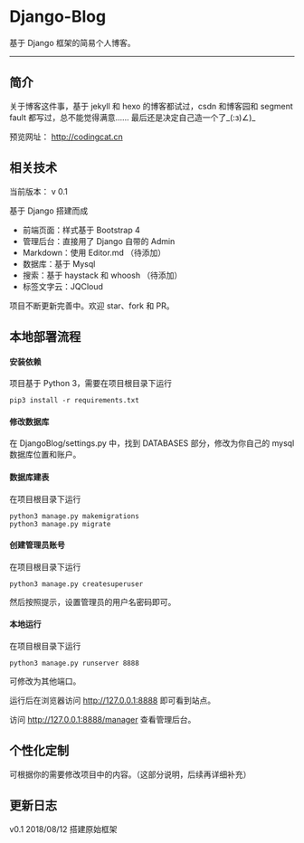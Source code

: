 # Django-Blog
基于 Django 框架的简易个人博客。


---

## 简介

关于博客这件事，基于 jekyll 和 hexo 的博客都试过，csdn 和博客园和 segment fault 都写过，总不能觉得满意…… 最后还是决定自己造一个了_(:з)∠)_

预览网址： http://codingcat.cn

## 相关技术

当前版本： v 0.1

基于 Django 搭建而成
- 前端页面：样式基于 Bootstrap 4
- 管理后台：直接用了 Django 自带的 Admin
- Markdown：使用 Editor.md （待添加）
- 数据库：基于 Mysql
- 搜索：基于 haystack 和 whoosh （待添加）
- 标签文字云：JQCloud

项目不断更新完善中。欢迎 star、fork 和 PR。

## 本地部署流程

#### 安装依赖
项目基于 Python 3，需要在项目根目录下运行
```commandline
pip3 install -r requirements.txt
```

#### 修改数据库
在 DjangoBlog/settings.py 中，找到 DATABASES 部分，修改为你自己的 mysql 数据库位置和账户。


#### 数据库建表
在项目根目录下运行
```commandline
python3 manage.py makemigrations
python3 manage.py migrate
```

#### 创建管理员账号
在项目根目录下运行
```commandline
python3 manage.py createsuperuser
```
然后按照提示，设置管理员的用户名密码即可。

#### 本地运行
在项目根目录下运行
```commandline
python3 manage.py runserver 8888
```
可修改为其他端口。

运行后在浏览器访问 http://127.0.0.1:8888 即可看到站点。

访问 http://127.0.0.1:8888/manager 查看管理后台。



## 个性化定制
可根据你的需要修改项目中的内容。（这部分说明，后续再详细补充）

## 更新日志
v0.1 2018/08/12 搭建原始框架